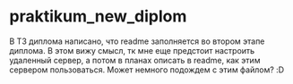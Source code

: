 # praktikum_new_diplom

В ТЗ диплома написано, что readme заполняется во втором этапе диплома. В этом вижу смысл, тк мне еще предстоит настроить удаленный сервер, а потом в планах описать в readme, как этим сервером пользоваться. Может немного подождем с этим файлом? :D